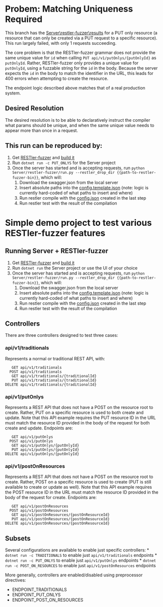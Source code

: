 # Probem: Matching Uniqueness Required
This branch has the [Server\restler-fuzzer\results](Server\restler-fuzzer\results) for a PUT only resource (a resource that can only be created via a PUT request to a specific resource). This run largely failed, with only 1 requests succeeding.

The core problem is that the RESTler-fuzzer grammar does not provide the same unique value for `id` when calling `PUT api/v1/putOnlys/{putOnlyId}` as `putOnlyId`. Rather, RESTler-fuzzer only provides a unique value for `putOnlyId`, using a fuzzable string for the `id` in the body. Because the server expects the `id` in the body to match the identifier in the URL, this leads for 400 errors when attempting to create the resource.

The endpoint logic described above matches that of a real production system.

## Desired Resolution
The desired resolution is to be able to declaratively instruct the compiler what params should be unique, and when the same unique value needs to appear more than once in a request.

## This run can be reproduced by:
1. Get [RESTler-fuzzer](https://github.com/microsoft/restler-fuzzer) and [build it](https://github.com/microsoft/restler-fuzzer#build-instructions)
1. Run `dotnet run -c PUT_ONLYS` for the Server project
1. Once the server has started and is accepting requests, run `python Server/restler-fuzzer/run.py --restler_drop_dir {{path-to-restler-fuzzer-bin}}`, which will:
    1. Download the swagger.json from the local server
    1. Insert absolute paths into the [config.template.json](Server\restler-fuzzer\inputs\config.template.json) (note: logic is currently hard-coded of what paths to insert and where)
    1. Run restler compile with the [config.json](Server\restler-fuzzer\results\config.json) created in the last step
    1. Run restler test with the result of the compilation

# Simple demo project to test various RESTler-fuzzer features

## Running Server + RESTler-fuzzer
1. Get [RESTler-fuzzer](https://github.com/microsoft/restler-fuzzer) and [build it](https://github.com/microsoft/restler-fuzzer#build-instructions)
1. Run `dotnet run` the Server project or use the UI of your choice
1. Once the server has started and is accepting requests, run `python Server/restler-fuzzer/run.py --restler_drop_dir {{path-to-restler-fuzzer-bin}}`, which will:
    1. Download the swagger.json from the local server
    1. Insert absolute paths into the [config.template.json](Server\restler-fuzzer\inputs\config.template.json) (note: logic is currently hard-coded of what paths to insert and where)
    1. Run restler compile with the [config.json](Server\restler-fuzzer\results\config.json) created in the last step
    1. Run restler test with the result of the compilation

## Controllers
There are three controllers designed to test three cases:

### api/v1/traditionals
Represents a normal or traditional REST API, with:
```
   GET api/v1/traditionals
  POST api/v1/traditionals
   GET api/v1/traditionals/{traditionalId}
   PUT api/v1/traditionals/{traditionalId}
DELETE api/v1/traditionals/{traditionalId}
```

### api/v1/putOnlys
Represents a REST API that does not have a POST on the resource root to create. Rather, PUT on a specific resource is used to both create and update.
Note that this API example requires the PUT resource ID in the URL must match the resource ID provided in the body of the request for both create and update.
Endpoints are:
```
   GET api/v1/putOnlys
  POST api/v1/putOnlys
   GET api/v1/putOnlys/{putOnlyId}
   PUT api/v1/putOnlys/{putOnlyId}
DELETE api/v1/putOnlys/{putOnlyId}
```

### api/v1/postOnResources
Represents a REST API that does not have a POST on the resource root to create. Rather, POST on a specific resource is used to create (PUT is still available to create or update as well).
Note that this API example requires the POST resource ID in the URL must match the resource ID provided in the body of the request for create.
Endpoints are:
```
   GET api/v1/postOnResources
  POST api/v1/postOnResources
   GET api/v1/postOnResources/{postOnResourceId}
   PUT api/v1/postOnResources/{postOnResourceId}
DELETE api/v1/postOnResources/{postOnResourceId}
```

## Subsets
Several configurations are available to enable just specific controllers:
    * `dotnet run -c TRADITIONALS` to enable just `api/v1/traditionals` endpoints
    * `dotnet run -c PUT_ONLYS` to enable just `api/v1/putOnlys` endpoints
    * `dotnet run -c POST_ON_RESOURCES` to enable just `api/v1/postOnResources` endpoints

More generally, controllers are enabled/disabled using preprocessor directives:
 * ENDPOINT_TRADITIONALS
 * ENDPOINT_PUT_ONLYS
 * ENDPOINT_POST_ON_RESOURCES
